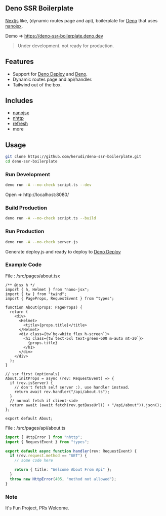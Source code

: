 ## Deno SSR Boilerplate

[Nextjs](https://nextjs.org/) like, (dynamic routes page and api), boilerplate
for [Deno](https://deno.land) that uses [nanojsx](https://nanojsx.io/).

Demo => https://deno-ssr-boilerplate.deno.dev

> Under development. not ready for production.

## Features

- Support for [Deno Deploy](https://deno.com/deploy) and
  [Deno](https://deno.land).
- Dynamic routes page and api/handler.
- Tailwind out of the box.

## Includes

- [nanojsx](https://nanojsx.io/)
- [nhttp](https://nhttp.deno.dev)
- [refresh](https://deno.land/x/refresh)
- more

## Usage

```bash
git clone https://github.com/herudi/deno-ssr-boilerplate.git
cd deno-ssr-boilerplate
```

### Run Development

```bash
deno run -A --no-check script.ts --dev
```

Open => http://localhost:8080/

### Build Production

```bash
deno run -A --no-check script.ts --build
```

### Run Production

```bash
deno run -A --no-check server.js
```

Generate deploy.js and ready to deploy to [Deno Deploy](https://deno.com/deploy)

### Example Code

File : /src/pages/about.tsx

```tsx
/** @jsx h */
import { h, Helmet } from "nano-jsx";
import { tw } from "twind";
import { PageProps, RequestEvent } from "types";

function About(props: PageProps) {
  return (
    <div>
      <Helmet>
        <title>{props.title}</title>
      </Helmet>
      <div class={tw`bg-white flex h-screen`}>
        <h1 class={tw`text-5xl text-green-600 m-auto mt-20`}>
          {props.title}
        </h1>
      </div>
    </div>
  );
}

// ssr first (optionals)
About.initProps = async (rev: RequestEvent) => {
  if (rev.isServer) {
    // don't fetch self server :). use handler instead.
    return await rev.handler("/api/about.ts");
  }
  // normal fetch if client-side
  return await (await fetch(rev.getBaseUrl() + "/api/about")).json();
};

export default About;
```

File : /src/pages/api/about.ts

```ts
import { HttpError } from "nhttp";
import { RequestEvent } from "types";

export default async function handler(rev: RequestEvent) {
  if (rev.request.method == "GET") {
    // some code here

    return { title: "Welcome About From Api" };
  }
  throw new HttpError(405, "method not allowed");
}
```

### Note

It's Fun Project, PRs Welcome.
